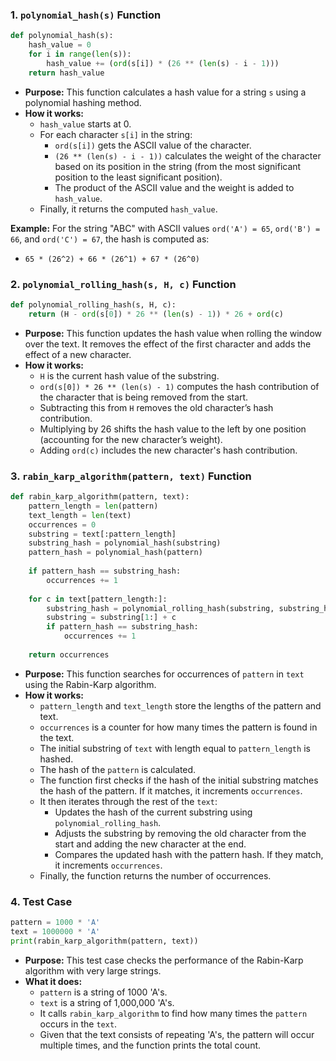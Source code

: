
### 1. `polynomial_hash(s)` Function

```python
def polynomial_hash(s):
    hash_value = 0
    for i in range(len(s)):
        hash_value += (ord(s[i]) * (26 ** (len(s) - i - 1)))
    return hash_value
```

- **Purpose:** This function calculates a hash value for a string `s` using a polynomial hashing method.
- **How it works:**
  - `hash_value` starts at 0.
  - For each character `s[i]` in the string:
    - `ord(s[i])` gets the ASCII value of the character.
    - `(26 ** (len(s) - i - 1))` calculates the weight of the character based on its position in the string (from the most significant position to the least significant position).
    - The product of the ASCII value and the weight is added to `hash_value`.
  - Finally, it returns the computed `hash_value`.

**Example:** For the string "ABC" with ASCII values `ord('A') = 65`, `ord('B') = 66`, and `ord('C') = 67`, the hash is computed as:
- `65 * (26^2) + 66 * (26^1) + 67 * (26^0)`

### 2. `polynomial_rolling_hash(s, H, c)` Function

```python
def polynomial_rolling_hash(s, H, c):
    return (H - ord(s[0]) * 26 ** (len(s) - 1)) * 26 + ord(c)
```

- **Purpose:** This function updates the hash value when rolling the window over the text. It removes the effect of the first character and adds the effect of a new character.
- **How it works:**
  - `H` is the current hash value of the substring.
  - `ord(s[0]) * 26 ** (len(s) - 1)` computes the hash contribution of the character that is being removed from the start.
  - Subtracting this from `H` removes the old character’s hash contribution.
  - Multiplying by 26 shifts the hash value to the left by one position (accounting for the new character’s weight).
  - Adding `ord(c)` includes the new character's hash contribution.

### 3. `rabin_karp_algorithm(pattern, text)` Function

```python
def rabin_karp_algorithm(pattern, text):
    pattern_length = len(pattern)
    text_length = len(text)
    occurrences = 0
    substring = text[:pattern_length]
    substring_hash = polynomial_hash(substring)
    pattern_hash = polynomial_hash(pattern)
    
    if pattern_hash == substring_hash:
        occurrences += 1
    
    for c in text[pattern_length:]:
        substring_hash = polynomial_rolling_hash(substring, substring_hash, c)
        substring = substring[1:] + c
        if pattern_hash == substring_hash:
            occurrences += 1
    
    return occurrences
```

- **Purpose:** This function searches for occurrences of `pattern` in `text` using the Rabin-Karp algorithm.
- **How it works:**
  - `pattern_length` and `text_length` store the lengths of the pattern and text.
  - `occurrences` is a counter for how many times the pattern is found in the text.
  - The initial substring of `text` with length equal to `pattern_length` is hashed.
  - The hash of the `pattern` is calculated.
  - The function first checks if the hash of the initial substring matches the hash of the pattern. If it matches, it increments `occurrences`.
  - It then iterates through the rest of the `text`:
    - Updates the hash of the current substring using `polynomial_rolling_hash`.
    - Adjusts the substring by removing the old character from the start and adding the new character at the end.
    - Compares the updated hash with the pattern hash. If they match, it increments `occurrences`.
  - Finally, the function returns the number of occurrences.

### 4. Test Case

```python
pattern = 1000 * 'A'
text = 1000000 * 'A'
print(rabin_karp_algorithm(pattern, text))
```

- **Purpose:** This test case checks the performance of the Rabin-Karp algorithm with very large strings.
- **What it does:**
  - `pattern` is a string of 1000 'A's.
  - `text` is a string of 1,000,000 'A's.
  - It calls `rabin_karp_algorithm` to find how many times the `pattern` occurs in the `text`.
  - Given that the text consists of repeating 'A's, the pattern will occur multiple times, and the function prints the total count.

